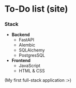 # To-Do list (site)

### Stack

- **Backend**
  - FastAPI
  - Alembic
  - SQLAlchemy
  - PostgresSQL
- **Frontend**
  - JavaScript
  - HTML & CSS

(My first full-stack application :>)
